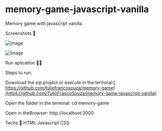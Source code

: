 # memory-game-javascript-vanilla
Memory game with javascript vanilla.

Screenshots 📸


![image](https://user-images.githubusercontent.com/96994158/181945518-b13a251d-fb51-4e98-8719-2ba74de6a210.png)

![image](https://user-images.githubusercontent.com/96994158/195919568-17a549ff-1238-432f-af28-05f300db3874.png)




Run aplication 🏃‍♀️

Steps to run:

Download the zip project or execute in the terminal:[ https://github.com/tuliofrancosouza/memory-game](https://github.com/TulioFrancoSouza/memory-game-javascript-vanilla)

Open the folder in the terminal: cd memory-game

Open in theBrowser: http://localhost:3000


Techs 🚀
HTML
Javascript
CSS
